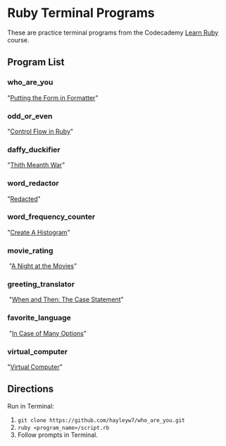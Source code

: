 # Ruby Terminal Programs

These are practice terminal programs from the Codecademy [Learn Ruby](https://www.codecademy.com/learn/learn-ruby) course.

## Program List

### who_are_you

"[Putting the Form in Formatter](https://www.codecademy.com/courses/learn-ruby/lessons/putting-the-form-in-formatter/exercises/what-youll-be-building)"

### odd_or_even

"[Control Flow in Ruby](https://www.codecademy.com/courses/learn-ruby/lessons/control-flow-in-ruby/exercises/how-it-works)"

### daffy_duckifier

"[Thith Meanth War](https://www.codecademy.com/courses/learn-ruby/lessons/thith-meanth-war/exercises/what-youll-be-building-1)"

### word_redactor

"[Redacted](https://www.codecademy.com/courses/learn-ruby/lessons/redacted/exercises/what-youll-be-building-2)"

### word_frequency_counter

"[Create A Histogram](https://www.codecademy.com/courses/learn-ruby/lessons/create-a-histogram/exercises/what-youll-be-building-3)"

### movie_rating
​
"[A Night at the Movies](https://www.codecademy.com/courses/learn-ruby/lessons/a-night-at-the-movies/exercises/what-youll-be-building-5)"

### greeting_translator
​
"[When and Then: The Case Statement](https://www.codecademy.com/courses/learn-ruby/lessons/the-zen-of-ruby/exercises/when-and-then-the-case-statement)"

### favorite_language
​
"[In Case of Many Options](https://www.codecademy.com/courses/learn-ruby/lessons/the-zen-of-ruby/exercises/in-case-of-many-options)"

### virtual_computer

"[Virtual Computer](https://www.codecademy.com/courses/learn-ruby/lessons/virtual-computer/exercises/what-youll-be-building-6)"

## Directions

Run in Terminal:

1. ```git clone https://github.com/hayleyw7/who_are_you.git```
2. ```ruby <program_name>/script.rb```
3. Follow prompts in Terminal.
